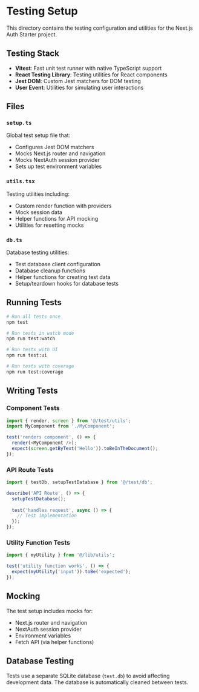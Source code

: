 # Testing Setup

This directory contains the testing configuration and utilities for the Next.js Auth Starter project.

## Testing Stack

- **Vitest**: Fast unit test runner with native TypeScript support
- **React Testing Library**: Testing utilities for React components
- **Jest DOM**: Custom Jest matchers for DOM testing
- **User Event**: Utilities for simulating user interactions

## Files

### `setup.ts`
Global test setup file that:
- Configures Jest DOM matchers
- Mocks Next.js router and navigation
- Mocks NextAuth session provider
- Sets up test environment variables

### `utils.tsx`
Testing utilities including:
- Custom render function with providers
- Mock session data
- Helper functions for API mocking
- Utilities for resetting mocks

### `db.ts`
Database testing utilities:
- Test database client configuration
- Database cleanup functions
- Helper functions for creating test data
- Setup/teardown hooks for database tests

## Running Tests

```bash
# Run all tests once
npm test

# Run tests in watch mode
npm run test:watch

# Run tests with UI
npm run test:ui

# Run tests with coverage
npm run test:coverage
```

## Writing Tests

### Component Tests
```typescript
import { render, screen } from '@/test/utils';
import MyComponent from './MyComponent';

test('renders component', () => {
  render(<MyComponent />);
  expect(screen.getByText('Hello')).toBeInTheDocument();
});
```

### API Route Tests
```typescript
import { testDb, setupTestDatabase } from '@/test/db';

describe('API Route', () => {
  setupTestDatabase();
  
  test('handles request', async () => {
    // Test implementation
  });
});
```

### Utility Function Tests
```typescript
import { myUtility } from '@/lib/utils';

test('utility function works', () => {
  expect(myUtility('input')).toBe('expected');
});
```

## Mocking

The test setup includes mocks for:
- Next.js router and navigation
- NextAuth session provider
- Environment variables
- Fetch API (via helper functions)

## Database Testing

Tests use a separate SQLite database (`test.db`) to avoid affecting development data. The database is automatically cleaned between tests.